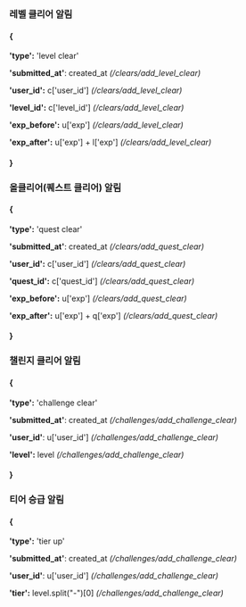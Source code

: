### 레벨 클리어 알림
#### {
**'type':** 'level clear'

**'submitted_at'**: created_at *(/clears/add_level_clear)*

**'user_id':** c\['user_id'\] *(/clears/add_level_clear)*

**'level_id':** c\['level_id\'] *(/clears/add_level_clear)*

**'exp_before':** u\['exp'\] *(/clears/add_level_clear)*

**'exp_after':** u\['exp'\] + l\['exp'\] *(/clears/add_level_clear)*
#### }
###
### 올클리어(퀘스트 클리어) 알림
#### {
**'type':** 'quest clear'

**'submitted_at'**: created_at *(/clears/add_quest_clear)*

**'user_id':** c\['user_id'\] *(/clears/add_quest_clear)*

**'quest_id':** c\['quest_id\'] *(/clears/add_quest_clear)*

**'exp_before':** u\['exp'\] *(/clears/add_quest_clear)*

**'exp_after':** u\['exp'\] + q\['exp'\] *(/clears/add_quest_clear)*
#### }
###
### 챌린지 클리어 알림
#### {
**'type':** 'challenge clear'

**'submitted_at'**: created_at *(/challenges/add_challenge_clear)*

**'user_id'**: u\['user_id'\] *(/challenges/add_challenge_clear)*

**'level':** level *(/challenges/add_challenge_clear)*
#### }
###
### 티어 승급 알림
#### {
**'type':** 'tier up'

**'submitted_at'**: created_at *(/challenges/add_challenge_clear)*

**'user_id'**: u\['user_id'\] *(/challenges/add_challenge_clear)*

**'tier':** level.split("-")\[0\] *(/challenges/add_challenge_clear)*
